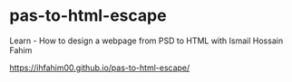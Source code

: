 # pas-to-html-escape
Learn - How to design a webpage from PSD to HTML with Ismail Hossain Fahim

https://ihfahim00.github.io/pas-to-html-escape/
